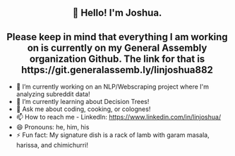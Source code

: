 <h2 align="center"><strong>👋 Hello! I'm Joshua.</strong></h2>
<h2 align="center"><strong>Please keep in mind that everything I am working on is currently on my General Assembly organization Github. The link for that is https://git.generalassemb.ly/linjoshua882</strong></h2>

- 🔭 I’m currently working on an NLP/Webscraping project where I'm analyzing subreddit data!
- 🌱 I’m currently learning about Decision Trees!
- 💬 Ask me about coding, cooking, or colognes!
- 📫 How to reach me - LinkedIn: https://www.linkedin.com/in/linjoshua/
- 😄 Pronouns: he, him, his
- ⚡ Fun fact: My signature dish is a rack of lamb with garam masala, harissa, and chimichurri!
